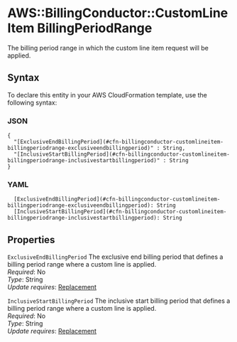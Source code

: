 # AWS::BillingConductor::CustomLineItem BillingPeriodRange<a name="aws-properties-billingconductor-customlineitem-billingperiodrange"></a>

 The billing period range in which the custom line item request will be applied\. 

## Syntax<a name="aws-properties-billingconductor-customlineitem-billingperiodrange-syntax"></a>

To declare this entity in your AWS CloudFormation template, use the following syntax:

### JSON<a name="aws-properties-billingconductor-customlineitem-billingperiodrange-syntax.json"></a>

```
{
  "[ExclusiveEndBillingPeriod](#cfn-billingconductor-customlineitem-billingperiodrange-exclusiveendbillingperiod)" : String,
  "[InclusiveStartBillingPeriod](#cfn-billingconductor-customlineitem-billingperiodrange-inclusivestartbillingperiod)" : String
}
```

### YAML<a name="aws-properties-billingconductor-customlineitem-billingperiodrange-syntax.yaml"></a>

```
  [ExclusiveEndBillingPeriod](#cfn-billingconductor-customlineitem-billingperiodrange-exclusiveendbillingperiod): String
  [InclusiveStartBillingPeriod](#cfn-billingconductor-customlineitem-billingperiodrange-inclusivestartbillingperiod): String
```

## Properties<a name="aws-properties-billingconductor-customlineitem-billingperiodrange-properties"></a>

`ExclusiveEndBillingPeriod`  <a name="cfn-billingconductor-customlineitem-billingperiodrange-exclusiveendbillingperiod"></a>
 The exclusive end billing period that defines a billing period range where a custom line is applied\.   
*Required*: No  
*Type*: String  
*Update requires*: [Replacement](https://docs.aws.amazon.com/AWSCloudFormation/latest/UserGuide/using-cfn-updating-stacks-update-behaviors.html#update-replacement)

`InclusiveStartBillingPeriod`  <a name="cfn-billingconductor-customlineitem-billingperiodrange-inclusivestartbillingperiod"></a>
 The inclusive start billing period that defines a billing period range where a custom line is applied\.   
*Required*: No  
*Type*: String  
*Update requires*: [Replacement](https://docs.aws.amazon.com/AWSCloudFormation/latest/UserGuide/using-cfn-updating-stacks-update-behaviors.html#update-replacement)